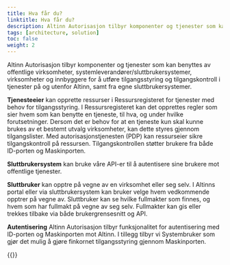 ```yaml
---
title: Hva får du?
linktitle: Hva får du?
description: Altinn Autorisasjon tilbyr komponenter og tjenester som kan benyttes av offentlige virksomheter, systemleverandører/sluttbrukersystemer, virksomheter og innbyggere for å utføre tilgangsstyring og tilgangskontroll i tjenester på og utenfor Altinn, samt fra egne sluttbrukersystemer.
tags: [architecture, solution]
toc: false
weight: 2
---
```


Altinn Autorisasjon tilbyr komponenter og tjenester som kan benyttes av offentlige virksomheter, systemleverandører/sluttbrukersystemer, virksomheter og innbyggere for å utføre tilgangsstyring og tilgangskontroll i tjenester på og utenfor Altinn, samt fra egne sluttbrukersystemer.

**Tjenesteeier** kan opprette ressurser i Ressursregisteret for tjenester med behov for tilgangsstyring. I Ressursregisteret kan det opprettes regler som sier hvem som kan benytte en tjeneste, til hva, og under hvilke forutsetninger. Dersom det er behov for at en tjeneste kun skal kunne brukes av et bestemt utvalg virksomheter, kan dette styres gjennom tilgangslister.
Med autorisasjonstjenesten (PDP) kan ressurseier sikre tilgangskontroll på ressursen. Tilgangskontrollen støtter brukere fra både ID-porten og Maskinporten. 

**Sluttbrukersystem** kan bruke våre API-er til å autentisere sine brukere mot offentlige tjenester.

**Sluttbruker** kan opptre på vegne av en virksomhet eller seg selv. I Altinns portal eller via sluttbrukersystem kan bruker velge hvem vedkommende opptrer på vegne av. Sluttbruker kan se hvilke fullmakter som finnes, og hvem som har fullmakt på vegne av seg selv. Fullmakter kan gis eller trekkes tilbake via både brukergrensesnitt og API.

**Autentisering** Altinn Autorisasjon tilbyr funksjonalitet for autentisering med ID-porten og Maskinporten mot Altinn. I tillegg tilbyr vi Systembruker som gjør det mulig å gjøre finkornet tilgangsstyring gjennom Maskinporten.

{{<children />}}
